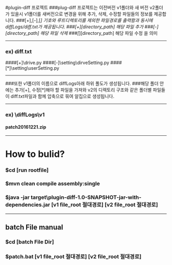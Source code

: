#plugin-diff 프로젝트
###plug-diff 프로젝트는 이전버전 v1폴더와 새 버전 v2폴더가 있을시 v1폴더를 새버전으로 변경을 위해 추가, 삭제, 수정할 파일들의 정보를 제공합니다. 
###[+],[-],[*] 기호와 루트디렉토리를 제외한 파일경로를 출력함과 동시에 diffLogs/diff.txt가 제공됩니다. 
###[+][directory_path] 해당 파일 추가
###[-][directory_path] 해당 파일 삭제
###[*][directory_path] 해당 파일 수정 을 의미

-----------------------------------------------------------------------------------------------------------
### ex) diff.txt
####[+]\drive.py
####[-]\setting\dirveSetting.py
####[*]\setting\userSetting.py

-------------------------------------------------------------------------------------------------------------

###또한  v1폴더의 이름으로 diffLogs아래 하위 폴도가 생성됩니다.
###해당 폴더 안에는 추가[+], 수정[*]해야 할 파일을 가져와 v2의 디렉토리 구조와 같은 폴더별 파일들이 diff.txt파일과 함께 압축으로 묶여 알집으로 생성됩니다.

-----------------------------------------------------------------------------------------------------------
### ex) \diffLogs\v1
#### patch20161221.zip

-------------------------------------------------------------------------------------------------------------

# How to bulid? 

### $cd [run rootfile] 
### $mvn clean compile assembly:single 
### $java -jar target\plugin-diff-1.0-SNAPSHOT-jar-with-dependencies.jar [v1 file_root 절대경로] [v2 file_root 절대경로]
-----------------------------------------------------------------------------------------------------------------------
## batch File manual
### $cd [batch File Dir]
### $patch.bat [v1 file_root 절대경로] [v2 file_root 절대경로]

